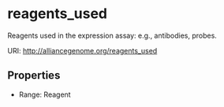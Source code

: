 # reagents_used

Reagents used in the expression assay: e.g., antibodies, probes.

URI: http://alliancegenome.org/reagents_used



<!-- no inheritance hierarchy -->


## Properties

 * Range: Reagent


